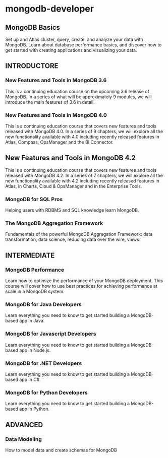 # mongodb-developer

## MongoDB Basics
Set up and Atlas cluster, query, create, and analyze your data with MongoDB. Learn about database performance basics, and discover how to get started with creating applications and visualizing your data.


## INTRODUCTORE
### New Features and Tools in MongoDB 3.6
This is a continuing education course on the upcoming 3.6 release of MongoDB. In a series of what will be approximately 9 modules, we will introduce the main features of 3.6 in detail.

### New Features and Tools in MongoDB 4.0
This is a continuing education course that covers new features and tools released with MongoDB 4.0. In a series of 9 chapters, we will explore all the new functionality available with 4.0 including recently released features in Atlas, Compass, OpsManager and the BI Connector.

## New Features and Tools in MongoDB 4.2
This is a continuing education course that covers new features and tools released with MongoDB 4.2. In a series of 7 chapters, we will explore all the new functionality available with 4.2 including recently released features in Atlas, in Charts, Cloud & OpsManager and in the Enterprise Tools.

### MongoDB for SQL Pros
Helping users with RDBMS and SQL knowledge learn MongoDB.

### The MongoDB Aggregation Framework
Fundamentals of the powerful MongoDB Aggregation Framework: data transformation, data science, reducing data over the wire, views.

## INTERMEDIATE
### MongoDB Performance
Learn how to optimize the performance of your MongoDB deployment. This course will cover how to use best practices for achieving performance at scale in a MongoDB system.

### MongoDB for Java Developers
Learn everything you need to know to get started building a MongoDB-based app in Java.

### MongoDB for Javascript Developers
Learn everything you need to know to get started building a MongoDB-based app in Node.js.

### MongoDB for .NET Developers
Learn everything you need to know to get started building a MongoDB-based app in C#.

### MongoDB for Python Developers
Learn everything you need to know to get started building a MongoDB-based app in Python.

## ADVANCED
### Data Modeling
How to model data and create schemas for MongoDB
